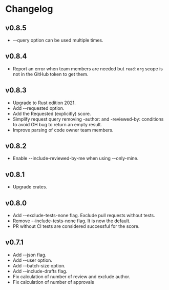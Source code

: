 # Changelog

## v0.8.5

- --query option can be used multiple times.

## v0.8.4

- Report an error when team members are needed but `read:org` scope is not in the GitHub token to get them.

## v0.8.3

- Upgrade to Rust edition 2021.
- Add --requested option.
- Add the Requested (explicitly) score.
- Simplify request query removing -author: and -reviewed-by: conditions to avoid GH bug to return an empty result.
- Improve parsing of code owner team members.

## v0.8.2

- Enable --include-reviewed-by-me when using --only-mine.

## v0.8.1

- Upgrade crates.

## v0.8.0

- Add --exclude-tests-none flag. Exclude pull requests without tests.
- Remove --include-tests-none flag. It is now the default.
- PR without CI tests are considered successful for the score.

## v0.7.1

- Add --json flag.
- Add --user option.
- Add --batch-size option.
- Add --include-drafts flag.
- Fix calculation of number of review and exclude author.
- Fix calculation of number of approvals
